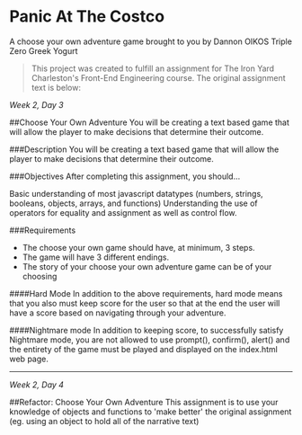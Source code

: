 # Panic At The Costco
A choose your own adventure game brought to you by Dannon OIKOS Triple Zero Greek Yogurt

>This project was created to fulfill an assignment for The Iron Yard Charleston's Front-End Engineering course. The original assignment text is below:


*Week 2, Day 3*

##Choose Your Own Adventure
You will be creating a text based game that will allow the player to make decisions that determine their outcome.

###Description
You will be creating a text based game that will allow the player to make decisions that determine their outcome.

###Objectives
After completing this assignment, you should…

Basic understanding of most javascript datatypes (numbers, strings, booleans, objects, arrays, and functions)
Understanding the use of operators for equality and assignment as well as control flow.

###Requirements
* The choose your own game should have, at minimum, 3 steps.
* The game will have 3 different endings.
* The story of your choose your own adventure game can be of your choosing

####Hard Mode
In addition to the above requirements, hard mode means that you also must keep score for the user so that at the end the user will have a score based on navigating through your adventure.

####Nightmare mode
In addition to keeping score, to successfully satisfy Nightmare mode, you are not allowed to use prompt(), confirm(), alert() and the entirety of the game must be played and displayed on the index.html web page.

----------------------------------

*Week 2, Day 4*

##Refactor: Choose Your Own Adventure
This assignment is to use your knowledge of objects and functions to 'make better' the original assignment (eg. using an object to hold all of the narrative text)
